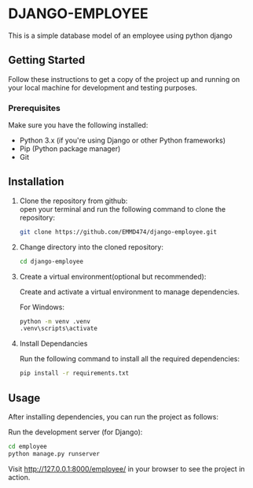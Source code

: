# DJANGO-EMPLOYEE

This is a simple database model of an employee using python django

## Getting Started

Follow these instructions to get a copy of the project up and running on your local machine for development and testing purposes.

### Prerequisites

Make sure you have the following installed:

- Python 3.x (if you're using Django or other Python frameworks)
- Pip (Python package manager)
- Git

## Installation
1. Clone the repository from github:  
    open your terminal and run the following command to clone the repository:
    ```bash
    git clone https://github.com/EMMD474/django-employee.git
    ```
2. Change directory into the cloned repository:
    ```bash
    cd django-employee
    ```
3. Create a virtual environment(optional but recommended):

    Create and activate a virtual environment to manage dependencies.

    For Windows:
    ```bash
    python -m venv .venv
    .venv\scripts\activate
    ```
4. Install Dependancies

    Run the following command to install all the required dependencies:
    ```bash
    pip install -r requirements.txt
    ```
## Usage

After installing dependencies, you can run the project as follows:

Run the development server (for Django):
```bash
cd employee
python manage.py runserver
```
Visit http://127.0.0.1:8000/employee/ in your browser to see the project in action.
